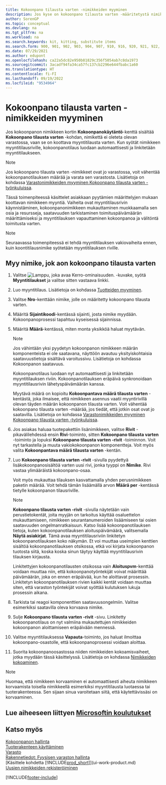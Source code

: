 ```yaml
---
title: Kokoonpano tilausta varten -nimikkeiden myyminen
description: Jos kyse on kokoonpano tilausta varten -määritetystä nimikkeestä, nimikkeen ei odoteta olevan varastossa ja se on koottava myyntitilauksen mukaisesti.
author: SorenGP
ms.topic: conceptual
ms.devlang: na
ms.tgt_pltfrm: na
ms.workload: na
ms.search.keywords: kit, kitting, substitute items
ms.search.form: 900, 901, 902, 903, 904, 907, 910, 916, 920, 921, 922, 923, 940, 941, 942, 930, 931, 932, 914, 915, 905
ms.date: 07/29/2021
ms.author: edupont
ms.openlocfilehash: ca22a5dc82e950b81829c356f5054ab7c8da1973
ms.sourcegitcommit: 3acadf94fa34ca57fc137cb2296e644fbabc1a60
ms.translationtype: HT
ms.contentlocale: fi-FI
ms.lasthandoff: 09/19/2022
ms.locfileid: "9534964"
---
```

# <a name="sell-items-assembled-to-order"></a>Kokoonpano tilausta varten -nimikkeiden myyminen

Jos kokoonpanon nimikkeen kortin **Kokoonpanokäytäntö**-kenttä sisältää **Kokoonpano tilausta varten** -kohdan, nimikettä ei oleteta olevan varastossa, vaan se on koottava myyntitilausta varten. Kun syötät nimikkeen myyntitilausriville, kokoonpanotilaus luodaan automaattisesti ja linkitetään myyntitilaukseen.  

> [!NOTE]  
>  Jos kokoonpano tilausta varten -nimikkeet ovat jo varastossa, voit vähentää kokoonpanotilauksen määrää ja varata sen varastosta. Lisätietoja on kohdassa [Varastonimikkeiden myyminen Kokoonpano tilausta varten -työnkuluissa](assembly-how-to-sell-assemble-to-order-items-and-inventory-items-together.md).  

Tässä toimenpiteessä käsittelet asiakkaan pyytämien määrittelyjen mukaan koottavan nimikkeen myyntiä. Vaiheita ovat myyntitilausrivin käynnistäminen, kokoonpanonimikkeen mukauttaminen muokkaamalla sen osia ja resursseja, saatavuuden tarkistaminen toimituspäivämäärän määrittämiseksi ja myyntitilauksen vapauttaminen kokoonpanoa ja välitöntä toimitusta varten.  

> [!NOTE]  
>  Seuraavassa toimenpiteessä ei tehdä myyntitilauksen vakiovaiheita ennen, kuin koontitilausnimike syötetään myyntitilauksen riville.  

## <a name="to-sell-an-item-that-is-assembled-to-order"></a>Myy nimike, jok aon kokoonpano tilausta varten

1.  Valitse ![Lamppu, joka avaa Kerro-ominaisuuden.](media/ui-search/search_small.png "Kerro, mitä haluat tehdä") -kuvake, syötä **Myyntitilaukset** ja valitse sitten vastaava linkki.  
2.  Luo myyntitilaus. Lisätietoja on kohdassa [Tuotteiden myyminen](sales-how-sell-products.md).  
3.  Valitse **Nro**-kenttään nimike, jolle on määritetty kokoonpano tilausta varten.  
4.  Määritä **Sijaintikoodi**-kentässä sijainti, josta nimike myydään. Kokoonpanoprosessi tapahtuu kyseisessä sijainnissa.  
5.  Määritä **Määrä**-kentässä, miten monta yksikköä haluat myytävän.  

    > [!NOTE]  
    >  Jos vähintään yksi pyydetyn kokoonpanon nimikkeen määrän komponenteista ei ole saatavana, näyttöön avautuu yksityiskohtaisia saatavuustietoja sisältävä varoitussivu. Lisätietoja on kohdassa Kokoonpanon saatavuus.  

    Kokoonpanotilaus luodaan nyt automaattisesti ja linkitetään myyntitilauksen riviin. Kokoonpanotilauksen eräpäivä synkronoidaan myyntitilausrivin lähetyspäivämäärän kanssa.  

    Myytävä määrä on kopioitu **Kokoonpantava määrä tilausta varten** -kentästä, joka ilmaisee, että nimikkeen asennus vaatii myyntirivillä olevan täyden määrän kokoonpanon tilausta varten. Voit vähentää kokoonpano tilausta varten -määrää, jos tiedät, että jotkin osat ovat jo saatavilla. Lisätietoja on kohdassa [Varastonimikkeiden myyminen Kokoonpano tilausta varten -työnkuluissa](assembly-how-to-sell-inventory-items-in-assemble-to-order-flows.md).  

6.  Jos asiakas haluaa tuotepakettiin lisänimikkeen, valitse **Rivit** -pikavälilehdessä ensin **Rivi**-toiminto, sitten **Kokoonpano tilausta varten** -toiminto ja lopuksi **Kokoonpano tilausta varten -rivit** -toiminnon. Voit nyt tarkastella ja muuta vakiokokoonpanon komponentteja. Voit myös valita **Kokoonpantava määrä tilausta varten** -kentän.  
7.  Luo **Kokoonpano tilausta varten -rivit** -sivulla pyydettyä lisäkokoonpanosisältöä varten uusi rivi, jonka tyyppi on **Nimike**. Rivi vastaa ylimääräistä kokoonpano-osaa.  

    Voit myös mukauttaa tilauksen kasvattamalla yhden perusnimikkeen paketin määrää. Voit tehdä tämän lisäämällä arvon **Määrä per** -kentässä tietylle kokoonpanon tilausriville.  

    > [!NOTE]  
    >  **Kokoonpano tilausta varten -rivit** -sivulla näytetään vain perustietokentät, joita myyjän on tarkoitus käyttää osaluettelon mukauttamiseen, nimikkeen seurantanumeroiden lisäämiseen tai osien saatavuuden ongelmanratkaisuun. Katso lisää kokoonpanotilauksen tietoja, kuten kokoonpanotilauksen aloituspäivämäärä, valitsemalla **Näytä asiakirjat**. Tämä avaa myyntitilausriviin linkitetyn kokoonpanotilauksen koko näkymän. Et voi muuttaa useimpien kenttien sisältöä kokoonpanotilauksen otsikossa, etkä voi kirjata kokoonpanon tuotosta siitä, koska koska sinun täytyy käyttää myyntitilausrivin tilauksen kirjausta.  
    >   
    >  Linkitettyjen kokoonpanotilausten otsikossa vain **Aloituspvm**-kenttää voidaan muuttaa niin, että kokoonpanotyöntekijät voivat määrittää päivämäärän, joka on ennen eräpäivää, kun he aloittavat prosessin. Linkitetyn kokoonpanotilauksen rivien kaikki kentät voidaan muuttaa siten, että varaston työntekijät voivat syöttää kulutuksen lukuja prosessin aikana.  

8.  Tarkista tai reagoi komponenttien saatavuusongelmiin. Valitse esimerkiksi saatavilla oleva korvaava nimike.  
9. Sulje **Kokoonpano tilausta varten -rivit** -sivu. Linkitetty kokoonpanotilaus on nyt valmiina mukautettujen nimikkeiden kokoonpanon aloittamiseen eräpäivään mennessä.  
10. Valitse myyntitilauksessa **Vapauta**-toiminto, jos haluat ilmoittaa kokoonpano-osastolle, että kokoonpanoprosessi voidaan aloittaa.  
11. Suorita kokoonpanoosastossa niiden nimikkeiden kokoamisvaiheet, jotka myydään tässä käsittelyssä. Lisätietoja on kohdassa [Nimikkeiden kokoaminen](assembly-how-to-assemble-items.md).  

> [!NOTE]  
> Huomaa, että nimikkeen korvaaminen ei automaattisesti aiheuta nimikkeen korvaamista toisella nimikkeellä esimerkiksi myyntitilausta luotaessa tai tuoterakenteessa. Sen sijaan sinua varoitetaan siitä, että käytettävissäsi on korvaaminen.

## <a name="see-related-microsoft-training"></a>Lue aiheeseen liittyen [Microsoftin koulutukset](/training/modules/assemble-to-order-dynamics-365-business-central/)

## <a name="see-also"></a>Katso myös

[Kokoonpanon hallinta](assembly-assemble-items.md)  
[Tuoterakenteen käyttäminen](inventory-how-work-BOMs.md)  
[Varasto](inventory-manage-inventory.md)  
[Rakennetiedot: Fyysisen varaston hallinta](design-details-warehouse-management.md)  
[Käsittele kohdetta [!INCLUDE[prod_short](includes/prod_short.md)]](ui-work-product.md)  
[Uusien nimikkeiden rekisteröiminen](inventory-how-register-new-items.md)

[!INCLUDE[footer-include](includes/footer-banner.md)]
